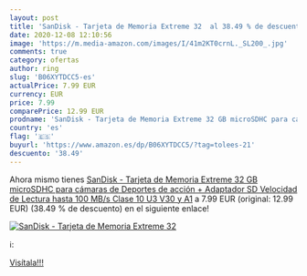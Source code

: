 ```yaml
---
layout: post
title: 'SanDisk - Tarjeta de Memoria Extreme 32  al 38.49 % de descuento'
date: 2020-12-08 12:10:56
image: 'https://m.media-amazon.com/images/I/41m2KT0crnL._SL200_.jpg'
comments: true
category: ofertas
author: ring
slug: 'B06XYTDCC5-es'
actualPrice: 7.99 EUR
currency: EUR
price: 7.99
comparePrice: 12.99 EUR
prodname: 'SanDisk - Tarjeta de Memoria Extreme 32 GB microSDHC para cámaras de Deportes de acción + Adaptador SD  Velocidad de Lectura hasta 100 MB/s  Clase 10  U3  V30 y A1'
country: 'es'
flag: '🇪🇸'
buyurl: 'https://www.amazon.es/dp/B06XYTDCC5/?tag=tolees-21'
descuento: '38.49'
---
```


Ahora mismo tienes [SanDisk - Tarjeta de Memoria Extreme 32 GB microSDHC para cámaras de Deportes de acción + Adaptador SD  Velocidad de Lectura hasta 100 MB/s  Clase 10  U3  V30 y A1](https://www.amazon.es/dp/B06XYTDCC5/?tag=tolees-21) a 7.99 EUR (original: 12.99 EUR) (38.49 %  de descuento) en el siguiente enlace!

[![SanDisk - Tarjeta de Memoria Extreme 32 ](https://m.media-amazon.com/images/I/41m2KT0crnL._SL200_.jpg)](https://www.amazon.es/dp/B06XYTDCC5/?tag=tolees-21)

ℹ️:


[Visítala!!!](https://www.amazon.es/dp/B06XYTDCC5/?tag=tolees-21)
